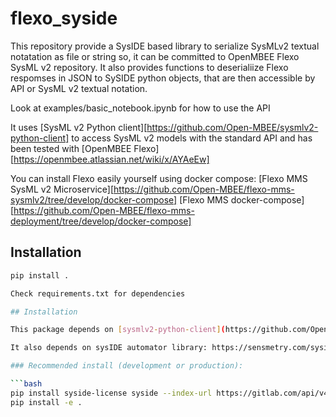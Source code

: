 # flexo_syside

This repository provide a SysIDE based library to serialize SysMLv2 textual notatation as file or string so, it can
be committed to OpenMBEE Flexo SysML v2 repository.
It also provides functions to deserialiize Flexo respomses in JSON to SySIDE python objects, that are then accessible by API or SysML v2 textual notation.

Look at examples/basic_notebook.ipynb for how to use the API

It uses [SysML v2 Python client][https://github.com/Open-MBEE/sysmlv2-python-client] to access SysML v2 models with the standard API and has been tested
with [OpenMBEE Flexo][https://openmbee.atlassian.net/wiki/x/AYAeEw]

You can install Flexo easily yourself using docker compose:
[Flexo MMS SysML v2 Microservice][https://github.com/Open-MBEE/flexo-mms-sysmlv2/tree/develop/docker-compose]
[Flexo MMS docker-compose][https://github.com/Open-MBEE/flexo-mms-deployment/tree/develop/docker-compose]


## Installation

```bash
pip install .

Check requirements.txt for dependencies

## Installation

This package depends on [sysmlv2-python-client](https://github.com/Open-MBEE/sysmlv2-python-client), which is **not available on PyPI** and must be installed directly from GitHub.

It also depends on sysIDE automator library: https://sensmetry.com/syside/

### Recommended install (development or production):

```bash
pip install syside-license syside --index-url https://gitlab.com/api/v4/projects/69960816/packages/pypi/simple --upgrade
pip install -e .
